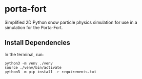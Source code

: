 # porta-fort
Simplified 2D Python snow particle physics simulation for use in a simulation for the Porta-Fort.

## Install Dependencies
In the terminal, run:
```
python3 -m venv ./venv
source ./venv/bin/activate
python3 -m pip install -r requirements.txt
```
